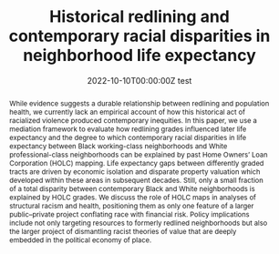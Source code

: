 ---
abstract: While evidence suggests a durable relationship between redlining and population health, we currently lack an empirical account of how this historical act of racialized violence produced contemporary inequities. In this paper, we use a mediation framework to evaluate how redlining grades influenced later life expectancy and the degree to which contemporary racial disparities in life expectancy between Black working-class neighborhoods and White professional-class neighborhoods can be explained by past Home Owners’ Loan Corporation (HOLC) mapping. Life expectancy gaps between differently graded tracts are driven by economic isolation and disparate property valuation which developed within these areas in subsequent decades. Still, only a small fraction of a total disparity between contemporary Black and White neighborhoods is explained by HOLC grades. We discuss the role of HOLC maps in analyses of structural racism and health, positioning them as only one feature of a larger public–private project conflating race with financial risk. Policy implications include not only targeting resources to formerly redlined neighborhoods but also the larger project of dismantling racist theories of value that are deeply embedded in the political economy of place.
authors:
- admin
- Michael Esposito
date: "2022-10-10T00:00:00Z test"
doi: ""
featured: false
image:
  focal_point: ""
  preview_only: false
projects: []
publication: '*Social Forces*'
publication_short: ""
publication_types:
- "2"
publishDate: "2022-10-10T00:00:00Z"
summary: _Published in **Social Forces**._ 
tags:
title: 'Historical redlining and contemporary racial disparities in neighborhood life expectancy'
url_code: ""
url_dataset: ""
url_pdf: "media/Graetz 2023 Social Forces.pdf"
url_poster: ""
url_project: ""
url_slides: ""
url_source: ""
url_video: ""
---